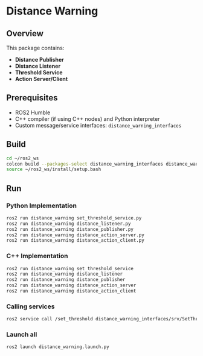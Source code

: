 # Distance Warning

## Overview

This package contains:
- **Distance Publisher**
- **Distance Listener**
- **Threshold Service**
- **Action Server/Client**

## Prerequisites

- ROS2 Humble
- C++ compiler (if using C++ nodes) and Python interpreter
- Custom message/service interfaces: `distance_warning_interfaces`


## Build

```bash
cd ~/ros2_ws
colcon build --packages-select distance_warning_interfaces distance_warning
source ~/ros2_ws/install/setup.bash
```

## Run

### Python Implementation

```bash
ros2 run distance_warning set_threshold_service.py
ros2 run distance_warning distance_listener.py
ros2 run distance_warning distance_publisher.py
ros2 run distance_warning distance_action_server.py
ros2 run distance_warning distance_action_client.py
```

### C++ Implementation

```bash
ros2 run distance_warning set_threshold_service
ros2 run distance_warning distance_listener
ros2 run distance_warning distance_publisher
ros2 run distance_warning distance_action_server
ros2 run distance_warning distance_action_client
```

### Calling services 

```bash
ros2 service call /set_threshold distance_warning_interfaces/srv/SetThreshold "{data: true}"
```

### Launch all

```bash
ros2 launch distance_warning.launch.py
```